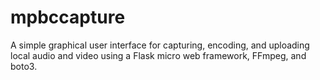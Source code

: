 # mpbccapture
A simple graphical user interface for capturing, encoding, and uploading local audio and video using a Flask micro web framework, FFmpeg, and boto3. 
